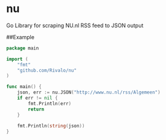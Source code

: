 # nu
Go Library for scraping NU.nl RSS feed to JSON output


##Example

```go
package main

import (
	"fmt"
	"github.com/Rivalo/nu"
)

func main() {
	json, err := nu.JSON("http://www.nu.nl/rss/Algemeen")
  	if err != nil {
  		fmt.Println(err)
  		return
  	}
  
	fmt.Println(string(json))
}
```
